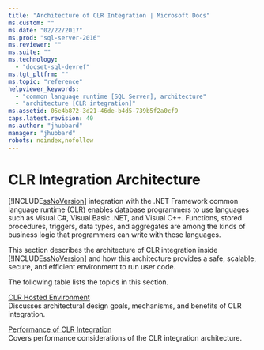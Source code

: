 ```yaml
---
title: "Architecture of CLR Integration | Microsoft Docs"
ms.custom: ""
ms.date: "02/22/2017"
ms.prod: "sql-server-2016"
ms.reviewer: ""
ms.suite: ""
ms.technology: 
  - "docset-sql-devref"
ms.tgt_pltfrm: ""
ms.topic: "reference"
helpviewer_keywords: 
  - "common language runtime [SQL Server], architecture"
  - "architecture [CLR integration]"
ms.assetid: 05e4b872-3d21-46de-b4d5-739b5f2a0cf9
caps.latest.revision: 40
ms.author: "jhubbard"
manager: "jhubbard"
robots: noindex,nofollow
---
```

# CLR Integration Architecture
  [!INCLUDE[ssNoVersion](../a9notintoc/includes/ssnoversion-md.md)] integration with the .NET Framework common language runtime (CLR) enables database programmers to use languages such as Visual C#, Visual Basic .NET, and Visual C++. Functions, stored procedures, triggers, data types, and aggregates are among the kinds of business logic that programmers can write with these languages.  
  
 This section describes the architecture of CLR integration inside [!INCLUDE[ssNoVersion](../a9notintoc/includes/ssnoversion-md.md)] and how this architecture provides a safe, scalable, secure, and efficient environment to run user code.  
  
 The following table lists the topics in this section.  
  
 [CLR Hosted Environment](../relational-databases/clr-integration/clr-integration-architecture-clr-hosted-environment.md)  
 Discusses architectural design goals, mechanisms, and benefits of CLR integration.  
  
 [Performance of CLR Integration](../relational-databases/clr-integration/clr-integration-architecture-performance.md)  
 Covers performance considerations of the CLR integration architecture.  
  
  